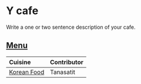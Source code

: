 # Y cafe


Write a one or two sentence description of your cafe.


## [Menu](menu.md)


| Cuisine                            | Contributor |
|:-----------------------------------|-------------|
| [Korean Food](menu.md#korean-food) | Tanasatit   |